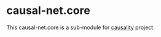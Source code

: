 # causal-net.core 

This causal-net.core is a sub-module for [causality](https://red-gold.github.io/causality-docs/) project.
